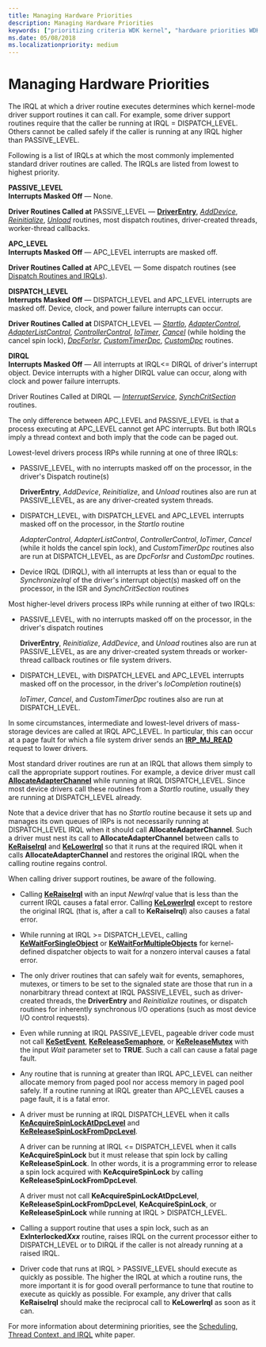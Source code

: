 ```yaml
---
title: Managing Hardware Priorities
description: Managing Hardware Priorities
keywords: ["prioritizing criteria WDK kernel", "hardware priorities WDK kernel", "IRQL levels WDK kernel", "PASSIVE_LEVEL WDK", "APC_LEVEL WDK", "DISPATCH_LEVEL WDK", "DIRQL WDK", "interrupt service routines WDK kernel , hardware priorities", "ISRs WDK kernel , hardware priorities"]
ms.date: 05/08/2018
ms.localizationpriority: medium
---
```


# Managing Hardware Priorities





The IRQL at which a driver routine executes determines which kernel-mode driver support routines it can call. For example, some driver support routines require that the caller be running at IRQL = DISPATCH\_LEVEL. Others cannot be called safely if the caller is running at any IRQL higher than PASSIVE\_LEVEL.

Following is a list of IRQLs at which the most commonly implemented standard driver routines are called. The IRQLs are listed from lowest to highest priority.

<a href="" id="passive-level"></a>**PASSIVE\_LEVEL**  
**Interrupts Masked Off** — None.

**Driver Routines Called at** PASSIVE\_LEVEL — [**DriverEntry**](/windows-hardware/drivers/ddi/wdm/nc-wdm-driver_initialize), [*AddDevice*](/windows-hardware/drivers/ddi/wdm/nc-wdm-driver_add_device), [*Reinitialize*](/windows-hardware/drivers/ddi/ntddk/nc-ntddk-driver_reinitialize), [*Unload*](/windows-hardware/drivers/ddi/wdm/nc-wdm-driver_unload) routines, most dispatch routines, driver-created threads, worker-thread callbacks.

<a href="" id="apc-level"></a>**APC\_LEVEL**  
**Interrupts Masked Off** — APC\_LEVEL interrupts are masked off.

**Driver Routines Called at** APC\_LEVEL — Some dispatch routines (see [Dispatch Routines and IRQLs](dispatch-routines-and-irqls.md)).

<a href="" id="dispatch-level"></a>**DISPATCH\_LEVEL**  
**Interrupts Masked Off** — DISPATCH\_LEVEL and APC\_LEVEL interrupts are masked off. Device, clock, and power failure interrupts can occur.

**Driver Routines Called at** DISPATCH\_LEVEL — [*StartIo*](/windows-hardware/drivers/ddi/wdm/nc-wdm-driver_startio), [*AdapterControl*](/windows-hardware/drivers/ddi/wdm/nc-wdm-driver_control), [*AdapterListControl*](/windows-hardware/drivers/ddi/wdm/nc-wdm-driver_list_control), [*ControllerControl*](https://msdn.microsoft.com/library/windows/hardware/ff542049), [*IoTimer*](/windows-hardware/drivers/ddi/wdm/nc-wdm-io_timer_routine), [*Cancel*](/windows-hardware/drivers/ddi/wdm/nc-wdm-driver_cancel) (while holding the cancel spin lock), [*DpcForIsr*](/windows-hardware/drivers/ddi/wdm/nc-wdm-io_dpc_routine), [*CustomTimerDpc*](https://msdn.microsoft.com/library/windows/hardware/ff542983), [*CustomDpc*](/windows-hardware/drivers/ddi/wdm/nc-wdm-kdeferred_routine) routines.

<a href="" id="dirql"></a>**DIRQL**  
**Interrupts Masked Off** — All interrupts at IRQL&lt;= DIRQL of driver's interrupt object. Device interrupts with a higher DIRQL value can occur, along with clock and power failure interrupts.

Driver Routines Called at DIRQL — [*InterruptService*](/windows-hardware/drivers/ddi/wdm/nc-wdm-kservice_routine), [*SynchCritSection*](/windows-hardware/drivers/ddi/wdm/nc-wdm-ksynchronize_routine) routines.

The only difference between APC\_LEVEL and PASSIVE\_LEVEL is that a process executing at APC\_LEVEL cannot get APC interrupts. But both IRQLs imply a thread context and both imply that the code can be paged out.

Lowest-level drivers process IRPs while running at one of three IRQLs:

-   PASSIVE\_LEVEL, with no interrupts masked off on the processor, in the driver's Dispatch routine(s)

    **DriverEntry**, *AddDevice*, *Reinitialize*, and *Unload* routines also are run at PASSIVE\_LEVEL, as are any driver-created system threads.

-   DISPATCH\_LEVEL, with DISPATCH\_LEVEL and APC\_LEVEL interrupts masked off on the processor, in the *StartIo* routine

    *AdapterControl*, *AdapterListControl*, *ControllerControl*, *IoTimer*, *Cancel* (while it holds the cancel spin lock), and *CustomTimerDpc* routines also are run at DISPATCH\_LEVEL, as are *DpcForIsr* and *CustomDpc* routines.

-   Device IRQL (DIRQL), with all interrupts at less than or equal to the *SynchronizeIrql* of the driver's interrupt object(s) masked off on the processor, in the ISR and *SynchCritSection* routines

Most higher-level drivers process IRPs while running at either of two IRQLs:

-   PASSIVE\_LEVEL, with no interrupts masked off on the processor, in the driver's dispatch routines

    **DriverEntry**, *Reinitialize*, *AddDevice*, and *Unload* routines also are run at PASSIVE\_LEVEL, as are any driver-created system threads or worker-thread callback routines or file system drivers.

-   DISPATCH\_LEVEL, with DISPATCH\_LEVEL and APC\_LEVEL interrupts masked off on the processor, in the driver's *IoCompletion* routine(s)

    *IoTimer*, *Cancel*, and *CustomTimerDpc* routines also are run at DISPATCH\_LEVEL.

In some circumstances, intermediate and lowest-level drivers of mass-storage devices are called at IRQL APC\_LEVEL. In particular, this can occur at a page fault for which a file system driver sends an [**IRP\_MJ\_READ**](./irp-mj-read.md) request to lower drivers.

Most standard driver routines are run at an IRQL that allows them simply to call the appropriate support routines. For example, a device driver must call [**AllocateAdapterChannel**](/windows-hardware/drivers/ddi/wdm/nc-wdm-pallocate_adapter_channel) while running at IRQL DISPATCH\_LEVEL. Since most device drivers call these routines from a *StartIo* routine, usually they are running at DISPATCH\_LEVEL already.

Note that a device driver that has no *StartIo* routine because it sets up and manages its own queues of IRPs is not necessarily running at DISPATCH\_LEVEL IRQL when it should call **AllocateAdapterChannel**. Such a driver must nest its call to **AllocateAdapterChannel** between calls to [**KeRaiseIrql**](/windows-hardware/drivers/ddi/wdm/nf-wdm-keraiseirql) and [**KeLowerIrql**](/windows-hardware/drivers/ddi/wdm/nf-wdm-kelowerirql) so that it runs at the required IRQL when it calls **AllocateAdapterChannel** and restores the original IRQL when the calling routine regains control.

When calling driver support routines, be aware of the following.

- Calling [**KeRaiseIrql**](/windows-hardware/drivers/ddi/wdm/nf-wdm-keraiseirql) with an input *NewIrql* value that is less than the current IRQL causes a fatal error. Calling [**KeLowerIrql**](/windows-hardware/drivers/ddi/wdm/nf-wdm-kelowerirql) except to restore the original IRQL (that is, after a call to **KeRaiseIrql**) also causes a fatal error.

- While running at IRQL &gt;= DISPATCH\_LEVEL, calling [**KeWaitForSingleObject**](/windows-hardware/drivers/ddi/wdm/nf-wdm-kewaitforsingleobject) or [**KeWaitForMultipleObjects**](/windows-hardware/drivers/ddi/wdm/nf-wdm-kewaitformultipleobjects) for kernel-defined dispatcher objects to wait for a nonzero interval causes a fatal error.

- The only driver routines that can safely wait for events, semaphores, mutexes, or timers to be set to the signaled state are those that run in a nonarbitrary thread context at IRQL PASSIVE\_LEVEL, such as driver-created threads, the **DriverEntry** and *Reinitialize* routines, or dispatch routines for inherently synchronous I/O operations (such as most device I/O control requests).

- Even while running at IRQL PASSIVE\_LEVEL, pageable driver code must not call [**KeSetEvent**](/windows-hardware/drivers/ddi/wdm/nf-wdm-kesetevent), [**KeReleaseSemaphore**](/windows-hardware/drivers/ddi/wdm/nf-wdm-kereleasesemaphore), or [**KeReleaseMutex**](/windows-hardware/drivers/ddi/wdm/nf-wdm-kereleasemutex) with the input *Wait* parameter set to **TRUE**. Such a call can cause a fatal page fault.

- Any routine that is running at greater than IRQL APC\_LEVEL can neither allocate memory from paged pool nor access memory in paged pool safely. If a routine running at IRQL greater than APC\_LEVEL causes a page fault, it is a fatal error.

- A driver must be running at IRQL DISPATCH\_LEVEL when it calls [**KeAcquireSpinLockAtDpcLevel**](/windows-hardware/drivers/ddi/wdm/nf-wdm-keacquirespinlockatdpclevel) and [**KeReleaseSpinLockFromDpcLevel**](/windows-hardware/drivers/ddi/wdm/nf-wdm-kereleasespinlockfromdpclevel).

  A driver can be running at IRQL &lt;= DISPATCH\_LEVEL when it calls **KeAcquireSpinLock** but it must release that spin lock by calling **KeReleaseSpinLock**. In other words, it is a programming error to release a spin lock acquired with **KeAcquireSpinLock** by calling **KeReleaseSpinLockFromDpcLevel**.

  A driver must not call **KeAcquireSpinLockAtDpcLevel**, **KeReleaseSpinLockFromDpcLevel**, **KeAcquireSpinLock**, or **KeReleaseSpinLock** while running at IRQL &gt; DISPATCH\_LEVEL.

- Calling a support routine that uses a spin lock, such as an **ExInterlocked<em>Xxx</em>** routine, raises IRQL on the current processor either to DISPATCH\_LEVEL or to DIRQL if the caller is not already running at a raised IRQL.

- Driver code that runs at IRQL &gt; PASSIVE\_LEVEL should execute as quickly as possible. The higher the IRQL at which a routine runs, the more important it is for good overall performance to tune that routine to execute as quickly as possible. For example, any driver that calls **KeRaiseIrql** should make the reciprocal call to **KeLowerIrql** as soon as it can.

For more information about determining priorities, see the [Scheduling, Thread Context, and IRQL](https://go.microsoft.com/fwlink/p/?linkid=59757) white paper.

 

